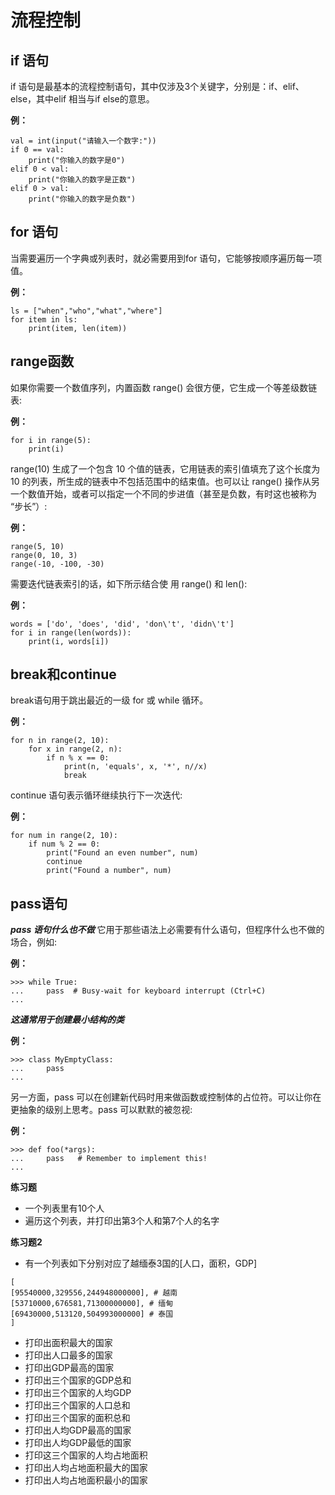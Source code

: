 # 流程控制

## if 语句
if 语句是最基本的流程控制语句，其中仅涉及3个关键字，分别是：if、elif、else，其中elif 相当与if else的意思。

**例：**
```
val = int(input("请输入一个数字:"))
if 0 == val:
	print("你输入的数字是0")
elif 0 < val:
	print("你输入的数字是正数")
elif 0 > val:
	print("你输入的数字是负数")
```

## for 语句
当需要遍历一个字典或列表时，就必需要用到for 语句，它能够按顺序遍历每一项值。

**例：**
```
ls = ["when","who","what","where"]
for item in ls:
	print(item, len(item))
```

## range函数
如果你需要一个数值序列，内置函数 range() 会很方便，它生成一个等差级数链表:

**例：**
```
for i in range(5):
	print(i)
```
range(10) 生成了一个包含 10 个值的链表，它用链表的索引值填充了这个长度为 10 的列表，所生成的链表中不包括范围中的结束值。也可以让 range() 操作从另一个数值开始，或者可以指定一个不同的步进值（甚至是负数，有时这也被称为 “步长”）:

**例：**
```
range(5, 10)
range(0, 10, 3)
range(-10, -100, -30)
```

需要迭代链表索引的话，如下所示结合使 用 range() 和 len():

**例：**
```
words = ['do', 'does', 'did', 'don\'t', 'didn\'t']
for i in range(len(words)):
    print(i, words[i])
```


## break和continue
break语句用于跳出最近的一级 for 或 while 循环。

**例：**
```
for n in range(2, 10):
	for x in range(2, n):
		if n % x == 0:
			print(n, 'equals', x, '*', n//x)
			break
```

continue 语句表示循环继续执行下一次迭代:

**例：**
```
for num in range(2, 10):
	if num % 2 == 0:
		print("Found an even number", num)
		continue
		print("Found a number", num)
```
## pass语句

***pass 语句什么也不做***
它用于那些语法上必需要有什么语句，但程序什么也不做的场合，例如:

**例：**
```
>>> while True:
...     pass  # Busy-wait for keyboard interrupt (Ctrl+C)
...
```

***这通常用于创建最小结构的类***

**例：**
```
>>> class MyEmptyClass:
...     pass
...
```

另一方面，pass 可以在创建新代码时用来做函数或控制体的占位符。可以让你在更抽象的级别上思考。pass 可以默默的被忽视:

**例：**
```
>>> def foo(*args):
...     pass   # Remember to implement this!
...
```

**练习题**
- 一个列表里有10个人
- 遍历这个列表，并打印出第3个人和第7个人的名字

**练习题2**
- 有一个列表如下分别对应了越缅泰3国的[人口，面积，GDP]
```
[
[95540000,329556,244948000000], # 越南
[53710000,676581,71300000000], # 缅甸
[69430000,513120,504993000000] # 泰国
]
```
- 打印出面积最大的国家
- 打印出人口最多的国家
- 打印出GDP最高的国家
- 打印出三个国家的GDP总和
- 打印出三个国家的人均GDP
- 打印出三个国家的人口总和
- 打印出三个国家的面积总和
- 打印出人均GDP最高的国家
- 打印出人均GDP最低的国家
- 打印这三个国家的人均占地面积
- 打印出人均占地面积最大的国家
- 打印出人均占地面积最小的国家
